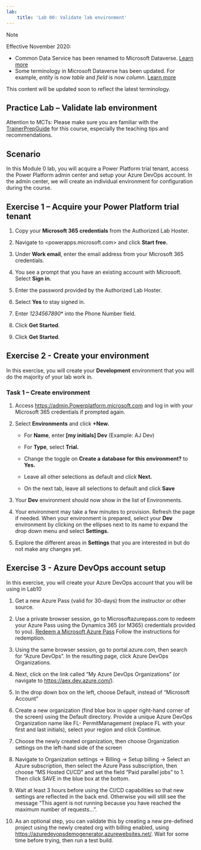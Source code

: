 ```yaml
---
lab:
    title: 'Lab 00: Validate lab environment'
---
```


> [!NOTE]
> Effective November 2020:
> - Common Data Service has been renamed to Microsoft Dataverse. [Learn more](https://aka.ms/PAuAppBlog)
> - Some terminology in Microsoft Dataverse has been updated. For example, *entity* is now *table* and *field* is now *column*. [Learn more](https://go.microsoft.com/fwlink/?linkid=2147247)
>
> This content will be updated soon to reflect the latest terminology.


## Practice Lab – Validate lab environment

Attention to MCTs: Please make sure you are familiar with the [TrainerPrepGuide](../PL-400T00A-ENU-TrainerPrepGuide.pdf) for this course, especially the teaching tips and recommendations.

Scenario
--------

In this Module 0 lab, you will acquire a Power Platform trial tenant, access the Power Platform admin center and setup your Azure DevOps account. In the admin center, we will create an individual environment for configuration during the course.

Exercise 1 – Acquire your Power Platform trial tenant 
------------------------------------------

1. Copy your **Microsoft 365 credentials** from the Authorized Lab Hoster.

2. Navigate to <powerapps.microsoft.com> and click **Start free.**

3. Under **Work email**, enter the email address from your Microsoft 365 credentials.

4. You see a prompt that you have an existing account with Microsoft. Select **Sign in.**

5. Enter the password provided by the Authorized Lab Hoster. 

6. Select **Yes** to stay signed in.

7. Enter *1234567890** into the Phone Number field.
8. Click **Get Started**.
9. Click **Get Started**.


Exercise 2 - Create your environment 
------------------------------------------

In this exercise, you will create your **Development** environment that you will do the majority of your lab work in.

### Task 1 – Create environment

1.  Access <https://admin.Powerplatform.microsoft.com> and log in with your Microsoft 365 credentials if prompted again.

2. Select **Environments** and click **+New.**

    - For **Name**, enter **[my initials] Dev** (Example: AJ Dev)
    
    - For **Type**, select **Trial.**
    
    - Change the toggle on **Create a database for this environment?** to **Yes.**
    
    - Leave all other selections as default and click **Next.**
    
    - On the next tab, leave all selections to default and click **Save**

3. Your **Dev** environment should now show in the list of Environments. 

4. Your environment may take a few minutes to provision. Refresh the page if needed. When your environment is prepared, select your **Dev** environment by clicking on the ellipses next to its name to expand the drop down menu and select **Settings.** 

3.  Explore the different areas in **Settings** that you are interested in but do not make any changes yet. 

Exercise 3 - Azure DevOps account setup
------------------------------------------

In this exercise, you will create your Azure DevOps account that you will be using in Lab10

1. Get a new Azure Pass (valid for 30-days) from the instructor or other source.

2. Use a private browser session, go to Microsoftazurepass.com to redeem your Azure Pass using the Dynamics 365 (or M365) credentials provided to you). [Redeem a Microsoft Azure Pass](https://www.microsoftazurepass.com/Home/HowTo?Length=5) Follow the instructions for redemption. 

3. Using the same browser session, go to portal.azure.com, then search for “Azure DevOps”. In the resulting page, click Azure DevOps Organizations. 

4. Next, click on the link called “My Azure DevOps Organizations” (or navigate to https://aex.dev.azure.com/).

5. In the drop down box on the left, choose Default, instead of “Microsoft Account”

6. Create a new organization (find blue box in upper right-hand corner of the screen) using the Default directory. Provide a unique Azure DevOps Organization name like FL-
PermitManagement (replace FL with your first and last initials), select your region and click Continue.

8. Choose the newly created organization, then choose Organization settings on the left-hand side of the screen

9. Navigate to Organization settings -> Billing -> Setup billing -> Select an Azure subscription, then select the Azure Pass subscription, then choose “MS Hosted CI/CD” and set the field “Paid parallel jobs” to 1. Then click SAVE in the blue box at the bottom. 

10. Wait at least 3 hours before using the CI/CD capabilities so that new settings are reflected in the back end. Otherwise you will still see the message “This agent is not running because you have reached the maximum number of requests…”.

11. As an optional step, you can validate this by creating a new pre-defined project using the newly created org with billing enabled, using https://azuredevopsdemogenerator.azurewebsites.net/. Wait for some time before trying, then run a test build.


